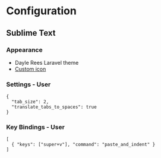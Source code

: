 Configuration
======

## Sublime Text

### Appearance

* Dayle Rees Laravel theme
* [Custom icon](http://cl.ly/Lp3Q)

### Settings - User

    {
      "tab_size": 2,
      "translate_tabs_to_spaces": true
    }

### Key Bindings - User

    [
      { "keys": ["super+v"], "command": "paste_and_indent" }
    ]
